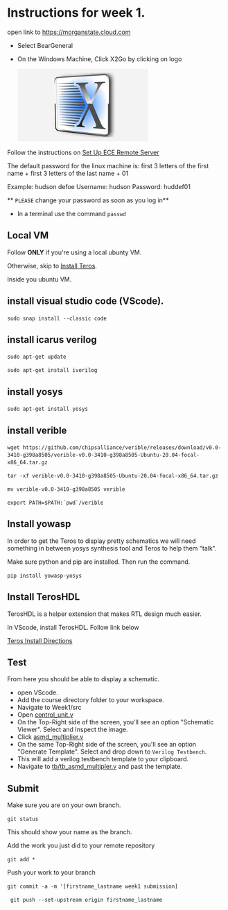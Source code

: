 # Instructions for week 1.

open link to https://morganstate.cloud.com

- Select BearGeneral
- On the Windows Machine, Click X2Go by clicking on logo

     ![x2go](x2go.jpeg)


Follow the instructions on [Set Up ECE Remote Server](<Setting up X2Go for your account for Hannah .docx>)


The default password for the linux machine is: first 3 letters of the first name + first 3 letters of the last name + 01

Example: hudson defoe
Username: hudson
Password: huddef01


** ``PLEASE`` change your password as soon as you log in**
- In a terminal use the command ``passwd``


## Local VM

Follow **ONLY**  if you're using a local ubunty VM.

Otherwise, skip to [Install Teros](#Install-Teros).

Inside you ubuntu VM.

## install visual studio code (VScode).

```sudo snap install --classic code```

## install icarus verilog 

``sudo apt-get update``

``sudo apt-get install iverilog``

## install yosys

``sudo apt-get install yosys``

## install verible

```wget https://github.com/chipsalliance/verible/releases/download/v0.0-3410-g398a8505/verible-v0.0-3410-g398a8505-Ubuntu-20.04-focal-x86_64.tar.gz```

```tar -xf verible-v0.0-3410-g398a8505-Ubuntu-20.04-focal-x86_64.tar.gz ```

```mv verible-v0.0-3410-g398a8505 verible```

```export PATH=$PATH:`pwd`/verible```


## Install yowasp
In order to get the Teros to display pretty schematics we will need something in between yosys synthesis tool and Teros to help them "talk".

Make sure python and pip are installed. Then run the command.

```pip install yowasp-yosys```


## Install TerosHDL <a id='Install-Teros'></a>

TerosHDL is a helper extension that makes RTL design much easier. 

In VScode, install TerosHDL. Follow link below

[Teros Install Directions](https://terostechnology.github.io/terosHDLdoc/docs/intro)

## Test
From  here you should be able to display a schematic.

- open VScode. 
- Add the course directory folder to your workspace.
- Navigate to Week1/src
- Open [control_unit.v](../../asmd/src/control_unit.v)
- On the Top-Right side of the screen, you'll see an option "Schematic Viewer". Select and Inspect the image.
- Click [asmd_multiplier.v](../../asmd/src/asmd_multiplier.v)
- On the same Top-Right side of the screen, you'll see an option "Generate Template". Select and drop down to `Verilog Testbench`.
- This will add a verilog testbench template to your clipboard.
- Navigate to [tb/tb_asmd_multipler.v](../../asmd/tb/tb_asmd_multipler.v) and past the template.


## Submit

Make sure you are on your own branch.

``git status``

This should show your name as the branch.


Add the work you just did to your remote repository

``git add *``

Push your work to your branch

```git commit -a -m '[firstname_lastname week1 submission]```

`` git push --set-upstream origin firstname_lastname`` 





